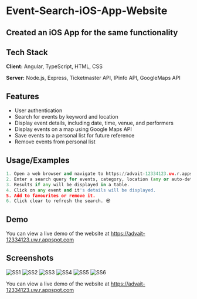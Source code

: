 # Event-Search-iOS-App-Website

## Created an iOS App for the same functionality


## Tech Stack

**Client:** Angular, TypeScript, HTML, CSS

**Server:** Node.js, Express, Ticketmaster API, IPinfo API, GoogleMaps API


## Features

- User authentication
- Search for events by keyword and location
- Display event details, including date, time, venue, and performers
- Display events on a map using Google Maps API
- Save events to a personal list for future reference
- Remove events from personal list


## Usage/Examples

```python
1. Open a web browser and navigate to https://advait-12334123.uw.r.appspot.com
2. Enter a search query for events, category, location (any or auto-detect), distance and click the "Search" button.
3. Results if any will be displayed in a table.
4. Click on any event and it's details will be displayed.
5. Add to favourites or remove it.
6. Click clear to refresh the search. 😎
```


## Demo

You can view a live demo of the website at https://advait-12334123.uw.r.appspot.com
## Screenshots

![SS1](https://user-images.githubusercontent.com/60815910/233255120-9b465cf5-ada9-4f45-b123-e82370e85d80.png)
![SS2](https://user-images.githubusercontent.com/60815910/233255175-481ade0b-e27c-42cd-a6dc-def7b2f51d22.png)
![SS3](https://user-images.githubusercontent.com/60815910/233255196-94f33986-b54b-4431-b90a-cb3c41b62fc2.png)
![SS4](https://user-images.githubusercontent.com/60815910/233255252-39b965f7-7ad3-47c7-98d7-f758161bdc80.png)
![SS5](https://user-images.githubusercontent.com/60815910/233255257-69725a0f-1e37-4aa0-a2de-cbc5419b52bd.png)
![SS6](https://user-images.githubusercontent.com/60815910/233255258-7bb9265b-88e5-4f78-b4fc-9ee619db7b91.png)

You can view a live demo of the website at https://advait-12334123.uw.r.appspot.com
